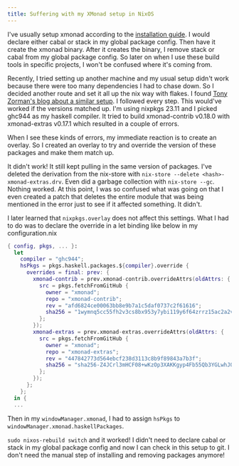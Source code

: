 ```yaml
---
title: Suffering with my XMonad setup in NixOS
---
```


I've usually setup xmonad according to the [installation guide](https://xmonad.org/INSTALL.html). I would declare either cabal or stack in my global package config. Then have it create the xmonad binary. After it creates the binary, I remove stack or cabal from my global package config. So later on when I use these build tools in specific projects, I won't be confused where it's coming from.

Recently, I tried setting up another machine and my usual setup didn't work because there were too many dependencies I had to chase down. So I decided another route and set it all up the nix way with flakes. I found [Tony Zorman's blog about a similar setup](https://tony-zorman.com/posts/xmonad-on-nixos.html). I followed every step. This would've worked if the versions matched up. I'm using nixpkgs 23.11 and I picked ghc944 as my haskell compiler. It tried to build xmonad-contrib v0.18.0 with xmonad-extras v0.17.1 which resulted in a couple of errors. 

When I see these kinds of errors, my immediate reaction is to create an overlay. So I created an overlay to try and override the version of these packages and make them match up. 

It didn't work! It still kept pulling in the same version of packages. I've deleted the derivation from the nix-store with `nix-store --delete <hash>-xmonad-extras.drv`. Even did a garbage collection with `nix-store --gc`. Nothing worked. At this point, I was so confused what was going on that I even created a patch that deletes the entire module that was being mentioned in the error just to see if it affected something. It didn't. 

I later learned that `nixpkgs.overlay` does not affect this settings. What I had to do was to declare the override in a let binding like below in my configuration.nix
```nix
{ config, pkgs, ... }: 
  let 
    compiler = "ghc944";
    hsPkgs = pkgs.haskell.packages.${compiler}.override {
      overrides = final: prev: {
        xmonad-contrib = prev.xmonad-contrib.overrideAttrs(oldAttrs: {
          src = pkgs.fetchFromGitHub {
            owner = "xmonad";
            repo = "xmonad-contrib";
            rev = "afd6824ce00063bb8e9b7a1c5daf0737c2f61616";
            sha256 = "1wymnq5cc55fh2v3cs8bx953y7ybi119y6f64zrrz15ac2a2vjia";
          };
        });
        xmonad-extras = prev.xmonad-extras.overrideAttrs(oldAttrs: {
          src = pkgs.fetchFromGitHub {
            owner = "xmonad";
            repo = "xmonad-extras";
            rev = "447842773d564ebcf238d3113c8b9f89843a7b3f";
            sha256 = "sha256-Z4JCrl3mHCF08+wKzOp3XAKKgyp4Fb55Qb3YGLwhJQM=";
          };
        });
      };
    };
  in {
  ...
```
Then in my `windowManager.xmonad`, I had to assign `hsPkgs` to `windowManager.xmonad.haskellPackages`. 

`sudo nixos-rebuild switch` and it worked! I didn't need to declare cabal or stack in my global package config and now I can check in this setup to git. I don't need the manual step of installing and removing packages anymore!
